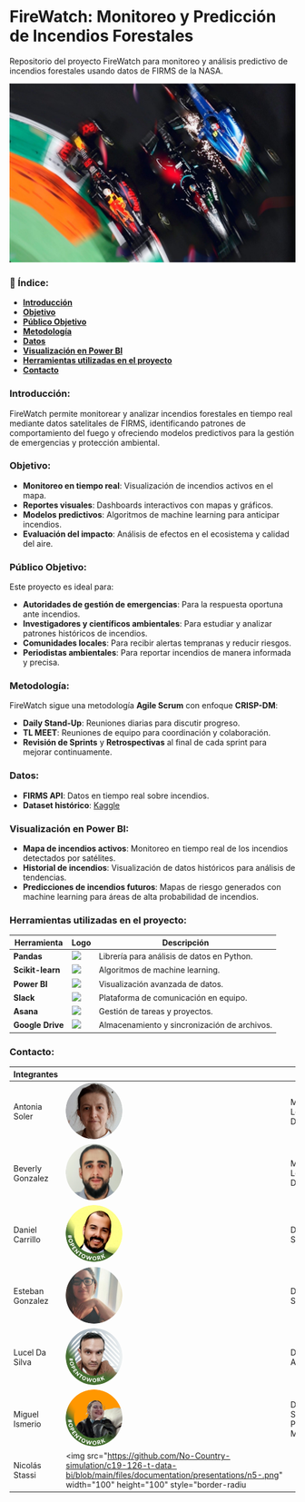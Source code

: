 # FireWatch: Monitoreo y Predicción de Incendios Forestales
Repositorio del proyecto FireWatch para monitoreo y análisis predictivo de incendios forestales usando datos de FIRMS de la NASA.

![image](https://github.com/No-Country-simulation/s17-20-t-data-bi/blob/main/multimedia/other/race.jpg)

### 📝 Índice:

- [**Introducción**](#introducción)
- [**Objetivo**](#objetivo)
- [**Público Objetivo**](#público-objetivo)
- [**Metodología**](#metodología)
- [**Datos**](#datos)
- [**Visualización en Power BI**](#visualización-en-power-bi)
- [**Herramientas utilizadas en el proyecto**](#herramientas-utilizadas-en-el-proyecto)
- [**Contacto**](#contacto)

### Introducción:
FireWatch permite monitorear y analizar incendios forestales en tiempo real mediante datos satelitales de FIRMS, identificando patrones de comportamiento del fuego y ofreciendo modelos predictivos para la gestión de emergencias y protección ambiental.

### Objetivo:
- **Monitoreo en tiempo real**: Visualización de incendios activos en el mapa.
- **Reportes visuales**: Dashboards interactivos con mapas y gráficos.
- **Modelos predictivos**: Algoritmos de machine learning para anticipar incendios.
- **Evaluación del impacto**: Análisis de efectos en el ecosistema y calidad del aire.

### Público Objetivo:
Este proyecto es ideal para:
- **Autoridades de gestión de emergencias**: Para la respuesta oportuna ante incendios.
- **Investigadores y científicos ambientales**: Para estudiar y analizar patrones históricos de incendios.
- **Comunidades locales**: Para recibir alertas tempranas y reducir riesgos.
- **Periodistas ambientales**: Para reportar incendios de manera informada y precisa.

### Metodología:
FireWatch sigue una metodología **Agile Scrum** con enfoque **CRISP-DM**:
- **Daily Stand-Up**: Reuniones diarias para discutir progreso.
- **TL MEET**: Reuniones de equipo para coordinación y colaboración.
- **Revisión de Sprints** y **Retrospectivas** al final de cada sprint para mejorar continuamente.

### Datos:
- **FIRMS API**: Datos en tiempo real sobre incendios.
- **Dataset histórico**: [Kaggle](https://www.kaggle.com/datasets/rohanrao/formula-1-world-championship-1950-2020/data?select=lap_times.csv)

### Visualización en Power BI:
- **Mapa de incendios activos**: Monitoreo en tiempo real de los incendios detectados por satélites.
- **Historial de incendios**: Visualización de datos históricos para análisis de tendencias.
- **Predicciones de incendios futuros**: Mapas de riesgo generados con machine learning para áreas de alta probabilidad de incendios.

### Herramientas utilizadas en el proyecto:

|  Herramienta    |   Logo                                    | Descripción                                                                                                           |
|----------------------|-----------------------------------------|----------------------------------------------|
| **Pandas**           | <img src="https://upload.wikimedia.org/wikipedia/commons/thumb/e/ed/Pandas_logo.svg/1200px-Pandas_logo.svg.png" width="100"> | Librería para análisis de datos en Python.          |
| **Scikit-learn**     | <img src="https://upload.wikimedia.org/wikipedia/commons/0/05/Scikit_learn_logo_small.svg" width="50"> | Algoritmos de machine learning.                  |
| **Power BI**         | <img src="https://cdn-dynmedia-1.microsoft.com/is/image/microsoftcorp/Analysts_PBI?resMode=sharp2&op_usm=1.5,0.65,15,0&wid=2000&qlt=99&fmt=png-alpha&fit=constrain" width="100"> | Visualización avanzada de datos.               |
| **Slack**            | <img src="https://toppng.com/uploads/preview/slack-new-logo-icon-11609376883z32jbkf8kg.png" width="45"> | Plataforma de comunicación en equipo.         |
| **Asana**            | <img src="https://upload.wikimedia.org/wikipedia/commons/e/e2/Asana_logo.png" width="70"> | Gestión de tareas y proyectos.                |
| **Google Drive**     | <img src="https://upload.wikimedia.org/wikipedia/commons/thumb/1/12/Google_Drive_icon_%282020%29.svg/1024px-Google_Drive_icon_%282020%29.svg.png?20221103153031" width="50"> | Almacenamiento y sincronización de archivos.  |

### Contacto:

| Integrantes          |                                     | Rol                                     | GitHub                                        | LinkedIn                                                                           |
|----------------------|-------------------------------------|-----------------------------------------|-----------------------------------------------|------------------------------------------------------------------------------------|
| Antonia Soler        | <img src="https://github.com/No-Country-simulation/s17-20-t-data-bi/blob/main/multimedia/team/Antonia.png" width="100" height="100" style="border-radius: 50%;">      | Machine Learning Developer               | [GitHub](https://github.com/asoler2004)  | [LinkedIn](https://www.linkedin.com/in/antonia-soler-7a2811230)                    |
| Beverly Gonzalez     | <img src="https://github.com/No-Country-simulation/s17-20-t-data-bi/blob/main/multimedia/team/Daniel.png" width="100" height="100" style="border-radius: 50%;">       | Machine Learning Developer               | [GitHub](https://github.com/Carrillo1992) | [LinkedIn](https://www.linkedin.com/in/daniel-carrillo-b04a862a2/?trk=contact-info) |
| Daniel Carrillo      | <img src="https://github.com/No-Country-simulation/c19-126-t-data-bi/blob/main/files/documentation/presentations/n9.png" width="100" height="100" style="border-radius: 50%;">  | Data Scientist                           | [GitHub](https://github.com/gonzalezrivera)   | [LinkedIn](https://www.linkedin.com/in/gonzalez-rivera/)                            |
| Esteban Gonzalez     | <img src="https://github.com/No-Country-simulation/s17-20-t-data-bi/blob/main/multimedia/team/Gabriela.png" width="100" height="100" style="border-radius: 50%;">     | Data Scientist                           | [GitHub](https://github.com/GBPardoGabrielaBeatriz) | [LinkedIn](https://www.linkedin.com/in/gabriela-beatriz-pardo/)                    |
| Lucel Da Silva       | <img src="https://github.com/No-Country-simulation/s17-20-t-data-bi/blob/main/multimedia/team/Miguel.png" width="100" height="100" style="border-radius: 50%;">      | Data Analytics                           | [GitHub]()                                  | [LinkedIn](https://www.linkedin.com/in/miguel-ismerio/)                            |
| Miguel Ismerio       | <img src="https://github.com/No-Country-simulation/c19-126-t-data-bi/blob/main/files/documentation/presentations/n5-.png" width="100" height="100" style="border-radius: 50%;">  | Data Scientist / Project Manager         | [GitHub](https://github.com/micaelapequeno) | [LinkedIn](https://www.linkedin.com/in/miguel-ismerio/)                             |
| Nicolás Stassi       | <img src="https://github.com/No-Country-simulation/c19-126-t-data-bi/blob/main/files/documentation/presentations/n5-.png" width="100" height="100" style="border-radiu
